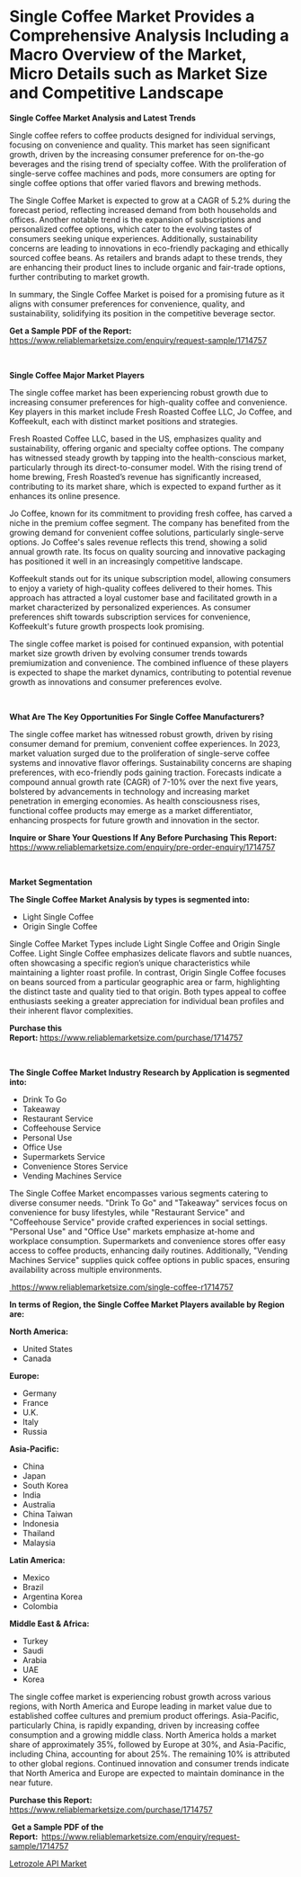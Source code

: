 <p><h1>Single Coffee Market Provides a Comprehensive Analysis Including a Macro Overview of the Market, Micro Details such as Market Size and Competitive Landscape</h1></p><p><strong>Single Coffee Market Analysis and Latest Trends</strong></p>
<p><p>Single coffee refers to coffee products designed for individual servings, focusing on convenience and quality. This market has seen significant growth, driven by the increasing consumer preference for on-the-go beverages and the rising trend of specialty coffee. With the proliferation of single-serve coffee machines and pods, more consumers are opting for single coffee options that offer varied flavors and brewing methods.</p><p>The Single Coffee Market is expected to grow at a CAGR of 5.2% during the forecast period, reflecting increased demand from both households and offices. Another notable trend is the expansion of subscriptions and personalized coffee options, which cater to the evolving tastes of consumers seeking unique experiences. Additionally, sustainability concerns are leading to innovations in eco-friendly packaging and ethically sourced coffee beans. As retailers and brands adapt to these trends, they are enhancing their product lines to include organic and fair-trade options, further contributing to market growth.</p><p>In summary, the Single Coffee Market is poised for a promising future as it aligns with consumer preferences for convenience, quality, and sustainability, solidifying its position in the competitive beverage sector.</p></p>
<p><strong>Get a Sample PDF of the Report:&nbsp;</strong> <a href="https://www.reliablemarketsize.com/enquiry/request-sample/1714757?utm_campaign=1952&utm_medium=2&utm_source=Github&utm_content=ia&utm_term=11012025&utm_id=single-coffee">https://www.reliablemarketsize.com/enquiry/request-sample/1714757</a></p>
<p>&nbsp;</p>
<p><strong>Single Coffee Major Market Players</strong></p>
<p><p>The single coffee market has been experiencing robust growth due to increasing consumer preferences for high-quality coffee and convenience. Key players in this market include Fresh Roasted Coffee LLC, Jo Coffee, and Koffeekult, each with distinct market positions and strategies.</p><p>Fresh Roasted Coffee LLC, based in the US, emphasizes quality and sustainability, offering organic and specialty coffee options. The company has witnessed steady growth by tapping into the health-conscious market, particularly through its direct-to-consumer model. With the rising trend of home brewing, Fresh Roasted’s revenue has significantly increased, contributing to its market share, which is expected to expand further as it enhances its online presence.</p><p>Jo Coffee, known for its commitment to providing fresh coffee, has carved a niche in the premium coffee segment. The company has benefited from the growing demand for convenient coffee solutions, particularly single-serve options. Jo Coffee's sales revenue reflects this trend, showing a solid annual growth rate. Its focus on quality sourcing and innovative packaging has positioned it well in an increasingly competitive landscape.</p><p>Koffeekult stands out for its unique subscription model, allowing consumers to enjoy a variety of high-quality coffees delivered to their homes. This approach has attracted a loyal customer base and facilitated growth in a market characterized by personalized experiences. As consumer preferences shift towards subscription services for convenience, Koffeekult's future growth prospects look promising.</p><p>The single coffee market is poised for continued expansion, with potential market size growth driven by evolving consumer trends towards premiumization and convenience. The combined influence of these players is expected to shape the market dynamics, contributing to potential revenue growth as innovations and consumer preferences evolve.</p></p>
<p>&nbsp;</p>
<p><strong>What Are The Key Opportunities For Single Coffee Manufacturers?</strong></p>
<p><p>The single coffee market has witnessed robust growth, driven by rising consumer demand for premium, convenient coffee experiences. In 2023, market valuation surged due to the proliferation of single-serve coffee systems and innovative flavor offerings. Sustainability concerns are shaping preferences, with eco-friendly pods gaining traction. Forecasts indicate a compound annual growth rate (CAGR) of 7-10% over the next five years, bolstered by advancements in technology and increasing market penetration in emerging economies. As health consciousness rises, functional coffee products may emerge as a market differentiator, enhancing prospects for future growth and innovation in the sector.</p></p>
<p><strong>Inquire or Share Your Questions If Any Before Purchasing This Report:</strong> <a href="https://www.reliablemarketsize.com/enquiry/pre-order-enquiry/1714757?utm_campaign=1952&utm_medium=2&utm_source=Github&utm_content=ia&utm_term=11012025&utm_id=single-coffee">https://www.reliablemarketsize.com/enquiry/pre-order-enquiry/1714757</a></p>
<p>&nbsp;</p>
<p><strong>Market Segmentation</strong></p>
<p><strong>The Single Coffee Market Analysis by types is segmented into:</strong></p>
<p><ul><li>Light Single Coffee</li><li>Origin Single Coffee</li></ul></p>
<p><p>Single Coffee Market Types include Light Single Coffee and Origin Single Coffee. Light Single Coffee emphasizes delicate flavors and subtle nuances, often showcasing a specific region’s unique characteristics while maintaining a lighter roast profile. In contrast, Origin Single Coffee focuses on beans sourced from a particular geographic area or farm, highlighting the distinct taste and quality tied to that origin. Both types appeal to coffee enthusiasts seeking a greater appreciation for individual bean profiles and their inherent flavor complexities.</p></p>
<p><strong>Purchase this Report:&nbsp;</strong><a href="https://www.reliablemarketsize.com/purchase/1714757?utm_campaign=1952&utm_medium=2&utm_source=Github&utm_content=ia&utm_term=11012025&utm_id=single-coffee">https://www.reliablemarketsize.com/purchase/1714757</a></p>
<p>&nbsp;</p>
<p><strong>The Single Coffee Market Industry Research by Application is segmented into:</strong></p>
<p><ul><li>Drink To Go</li><li>Takeaway</li><li>Restaurant Service</li><li>Coffeehouse Service</li><li>Personal Use</li><li>Office Use</li><li>Supermarkets Service</li><li>Convenience Stores Service</li><li>Vending Machines Service</li></ul></p>
<p><p>The Single Coffee Market encompasses various segments catering to diverse consumer needs. "Drink To Go" and "Takeaway" services focus on convenience for busy lifestyles, while "Restaurant Service" and "Coffeehouse Service" provide crafted experiences in social settings. "Personal Use" and "Office Use" markets emphasize at-home and workplace consumption. Supermarkets and convenience stores offer easy access to coffee products, enhancing daily routines. Additionally, "Vending Machines Service" supplies quick coffee options in public spaces, ensuring availability across multiple environments.</p></p>
<p><a href="https://www.reliablemarketsize.com/single-coffee-r1714757?utm_campaign=1952&utm_medium=2&utm_source=Github&utm_content=ia&utm_term=11012025&utm_id=single-coffee">&nbsp;https://www.reliablemarketsize.com/single-coffee-r1714757</a></p>
<p><strong>In terms of Region, the Single Coffee Market Players available by Region are:</strong></p>
<p>
    <p> <strong> North America: </strong>
        <ul>
            <li>United States</li>
            <li>Canada</li>
        </ul>
        </p> 
    <p> <strong> Europe: </strong>
        <ul>
            <li>Germany</li>
            <li>France</li>
            <li>U.K.</li>
            <li>Italy</li>
            <li>Russia</li>
        </ul>
        </p> 
    <p> <strong> Asia-Pacific: </strong>
        <ul>
            <li>China</li>
            <li>Japan</li>
            <li>South Korea</li>
            <li>India</li>
            <li>Australia</li>
            <li>China Taiwan</li>
            <li>Indonesia</li>
            <li>Thailand</li>
            <li>Malaysia</li>
        </ul>
        </p> 
    <p> <strong> Latin America: </strong>
        <ul>
            <li>Mexico</li>
            <li>Brazil</li>
            <li>Argentina Korea</li>
            <li>Colombia</li>
        </ul>
        </p> 
    <p> <strong> Middle East & Africa: </strong>
        <ul>
            <li>Turkey</li>
            <li>Saudi</li>
            <li>Arabia</li>
            <li>UAE</li>
            <li>Korea</li>
        </ul>
    </p>
    </p>
<p><p>The single coffee market is experiencing robust growth across various regions, with North America and Europe leading in market value due to established coffee cultures and premium product offerings. Asia-Pacific, particularly China, is rapidly expanding, driven by increasing coffee consumption and a growing middle class. North America holds a market share of approximately 35%, followed by Europe at 30%, and Asia-Pacific, including China, accounting for about 25%. The remaining 10% is attributed to other global regions. Continued innovation and consumer trends indicate that North America and Europe are expected to maintain dominance in the near future.</p></p>
<p><strong>Purchase this Report: </strong><a href="https://www.reliablemarketsize.com/purchase/1714757?utm_campaign=1952&utm_medium=2&utm_source=Github&utm_content=ia&utm_term=11012025&utm_id=single-coffee">https://www.reliablemarketsize.com/purchase/1714757</a></p>
<p>&nbsp;<strong>Get a Sample PDF of the Report:&nbsp;&nbsp;</strong><a href="https://www.reliablemarketsize.com/enquiry/request-sample/1714757?utm_campaign=1952&utm_medium=2&utm_source=Github&utm_content=ia&utm_term=11012025&utm_id=single-coffee">https://www.reliablemarketsize.com/enquiry/request-sample/1714757</a></p>
<p><strong></strong></p>
<p><p><a href="https://github.com/dringals/Market-Research-Report-List-6/blob/main/letrozole-api-market.md?utm_campaign=1952&utm_medium=2&utm_source=Github&utm_content=ia&utm_term=11012025&utm_id=single-coffee">Letrozole API Market</a></p></p>